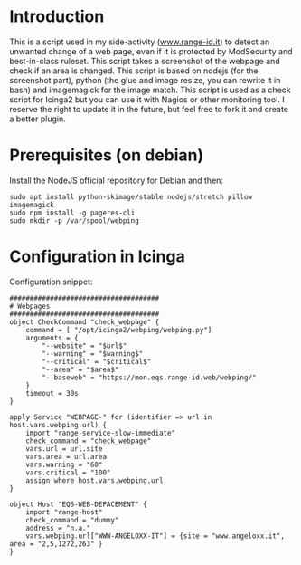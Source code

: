 # Introduction
This is a script used in my side-activity (www.range-id.it) to detect an unwanted change of a web page, even if it is protected by ModSecurity and best-in-class ruleset. This script takes a screenshot of the webpage and check if an area is changed. This script is based on nodejs (for the screenshot part), python (the glue and image resize, you can rewrite it in bash) and imagemagick for the image match.
This script is used as a check script for Icinga2 but you can use it with Nagios or other monitoring tool. I reserve the right to update it in the future, but feel free to fork it and create a better plugin.

# Prerequisites (on debian)
Install the NodeJS official repository for Debian and then:

    sudo apt install python-skimage/stable nodejs/stretch pillow imagemagick
    sudo npm install -g pageres-cli 
    sudo mkdir -p /var/spool/webping

# Configuration in Icinga
Configuration snippet:

    #####################################
    # Webpages   
    #####################################
    object CheckCommand "check_webpage" {
        command = [ "/opt/icinga2/webping/webping.py"]
        arguments = {
            "--website" = "$url$"
            "--warning" = "$warning$"
            "--critical" = "$critical$"
            "--area" = "$area$"
            "--baseweb" = "https://mon.eqs.range-id.web/webping/"
        }    
        timeout = 30s    
    }

    apply Service "WEBPAGE-" for (identifier => url in host.vars.webping.url) {
        import "range-service-slow-immediate"
        check_command = "check_webpage"
        vars.url = url.site
        vars.area = url.area
        vars.warning = "60"
        vars.critical = "100"
        assign where host.vars.webping.url
    }

    object Host "EQS-WEB-DEFACEMENT" {
        import "range-host"
        check_command = "dummy"
        address = "n.a."
        vars.webping.url["WWW-ANGELOXX-IT"] = {site = "www.angeloxx.it", area = "2,5,1272,263" }
    }